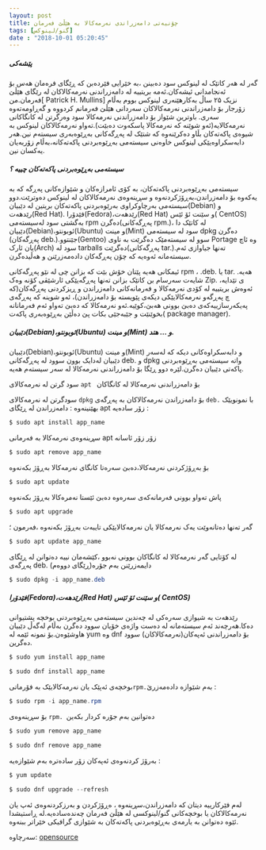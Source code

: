 ```yaml
---
layout: post
title: چۆنیەتی دامەزراندی نەرمەکالا بە هێڵێ فەرمان
tags: [گنو/لینوکس]
date : "2018-10-01 05:20:45"
---
```


##### **پێشەکی**

گەر لە هەر کاتێک لە لینوکس سود دەبینن ،بە خێرایی فێردەبن کە ڕێگای فرەمان هەس بۆ ئەنجامدانی ئیشەکان.ئەمە بریتییە لە دامەزراندنی نەرمەکالاکان لە رێگای هێڵێ فەرمان.من[ Patrick H. Mullins] نزیک ۲۵ ساڵ بەکارهێنەری لینوکس بووم بەڵام زۆرجار بۆ دامەزراندنی نەرمەکالاکان سەردانی هێڵێ فەرمانم کردووە و گەڕاومەتەوە سەری.
باوترین شێواز بۆ دامەزراندنی نەرمەکالا سود وەرگرتن لە کانگاکانی نەرمەکالایە(ئەو شوێنە کە نەرمەکالا پاسکەوت دەبێت).تەواو نەرمەکالاکان لینوکس بە شیوەی پاکەتەکان بڵاو دەکرێنەوە کە شتێک لە پەڕگەکانی بەڕێوەبەری سیستەم نین.هەر دابەسکراوەیێکی لینوکس خاوەنی سیستەمی بەڕێوەبردنی پاکەتەکانە،بەڵام زۆربەیان یەکسان نین.

##### **سیستەمی بەڕێوەبردنی پاکەتەکان چییە ؟**

سیستەمی بەڕێوەبردنی پاکەتەکان، بە کۆی ئامرازەکان و شێوازەکانی پەڕگە کە بە یەکەوە بۆ دامەزراندن،بەڕۆژکردنەوە و سڕینەوەی نەرمەکالاکان لە لینوکس دەوترێت.دوو سیستەمی بەرچاوکراوی بەرێوەبردنی پاکەتەکان بریتین لە دێبیان(Debian) و رێدهەت(Red Hat). فێدۆرا(Fedora)،رێدهەت(Red Hat) و سێنت ئۆ ئێس( CentOS) بەگشتی سود لەسیستەمی rpm دەگرن(پەڕگەکانی rpm.)، لە کاتێک دا دێبیان(Debian)،ئوبونتو(Ubuntu) و مینت(Mint) سود لە سیستەمی dpkg دەگرن (پەڕگەکان deb.).جێنتوو(Gentoo) سوو لە سیستەمێک دەگرێت بە ناوی Portage وە ئاچ یان ئارک(Arch) سود لە tarballs دەگرێت(پەڕگەکانی tar.).تەنها جیاوازی ئەم سیستەمانە ئەوەیە کە چۆن پەڕگەکان دادەمەزرێنن و هەڵیدەگرن.

ئیمکانی هەیە پێتان خۆش بێت کە بزانن چی لە نێو پەڕگەکانی rpm ، .deb. یا tar. هەیە. شایەت سەرسام بن کاتێک بزانن تەنها پەڕگەیێکی ئارشێڤی کۆنە وەک Zip. ی تێدایە، ئەوەش بریتییە لە کۆدی نەرمەکالا و فەرمانەکانی دامەزراندن و ڕیزکردنی پەڕگەکان(کە چ پەڕگەو نەرمەکالایێکی دیکەی پێویستە بۆ دامەزراندن)، ئەو شوینە کە پەڕگەی پەیکەرسازییەکەی دەبێ بوونی هەبێ،کوێیە.ئەو نەرمەکالا کە دەبێ تەواو ئەم فەرمانانە بخوێنێت و جێبەجێی بکات پێ دەڵێن بەڕێوەبەری پاکەت( package manager).



##### **دێبیان(Debian)،ئوبونتو(Ubuntu) و مینت(Mint) و … هتد.**

دێبیان(Debian)،ئوبونتو(Ubuntu) و مینت(Mint) و دابەسکراوەکانی دیکە کە لەسەر دێبیان لەدایک بوون سوود لە پەڕگەکانی deb. و dpkg واتە سیستەمی بەڕێوەبردنی پاکەتی دێبیان دەگرن.لێرە دوو ڕێگا بۆ دامەزراندنی نەرمەکالا لە سەر سیستەم هەیە.

سود گرتن لە نەرمەکالای `apt ` بۆ دامەزراندنی نەرمەکالا لە کانگاکان

سودگرتن لە نەرمەکالای `dpkg` بۆ دامەزراندن نەرمەکالاکان بە پەڕگەی `deb.` با نمونویێک بهێنینەوە :
دامەزراندن لە ڕێگای apt زۆر سادەیە :

```powershell
$ sudo apt install app_name
```

سڕینەوەی نەرمەکالا بە فەرمانی apt زۆر زۆر ئاسانە

```powershell
$ sudo apt remove app_name
```

بۆ بەڕۆژکردنی نەرمەکالا،دەبێ سەرەتا کانگای نەرمەکالا بەڕۆژ بکەنەوە

```powershell
$ sudo apt update
```

پاش تەواو بوونی فەرمانەکەی سەرەوە دەبێ ئێستا نەمرەکالا بەڕۆژ بکەنەوە

```powershell
$ sudo apt upgrade
```

گەر تەنها دەتانەوێت یەک نەرمەکالا یان نەرمەکالایێکی تایبەت بەڕۆژ بکەنەوە ،فەرمون ؛

```powershell
$ sudo apt update app_name
```

لە کۆتایی گەر نەرمەکالا لە کانگاکان بوونی نەبوو ،کێشەمان نییە دەتوانن لە ڕێگای پەڕگەی deb. دایمەزرێنن بەم جۆرە(ڕێگای دووەم)

```powershell
$ sudo dpkg -i app_name.deb
```

##### **فێدۆرا(Fedora)،رێدهەت(Red Hat) و سێنت ئۆ ئێس( CentOS)**

رێدهەت بە شیوازی سەرەکی لە چەندین سیستەمی بەڕێوەبردنی بوخچە پشتیوانی دەکا.هەرچەند ئەم سیستەمانە لە دەست واژەی خۆیان سوود دەگرن بەڵام لەگەڵ دێبیان هاوشێوەن.بۆ نمونە ئێمە لە yum وە dnf بۆ دامەزراندنی ئەپەکان(نەرمەکالاکان) سوود دەگرین.

```powershell
$ sudo yum install app_name
```

```powershell
$ sudo dnf install app_name
```

بوخچەی ئەپێک یان نەرمەکالایێک بە فۆرماتی` rpm. `بەم شێوازە دادەمەزرێ :

```powershell
$ sudo rpm -i app_name.rpm
```

بۆ سڕینەوەی `rpm. `دەتوانین بەم جۆرە کردار بکەین

```powershell
$ sudo yum remove app_name
```

```powershell
$ sudo dnf remove app_name
```

بەرۆژ کردنەوەی ئەپەکان زۆر سادەترە بەم شێوازەیە :

```powershell
$ yum update
```

```powershell
$ sudo dnf upgrade --refresh
```

لەم فێرکارییە دیتان کە دامەزراندن،سڕینەوە ، ەڕۆژکردن و بەرزکردنەوەی ئەپ یان نەرمەکالاکان یا بوخچەکانی گنو/لینوکسی لە هێڵێ فەرمان چەندەسادەیە.لە ڕاستیشدا ئێوە دەتوانن بە یارمەی بەڕێوەبردنی پاکەتەکان بە شێوازی گرافیکی خێراتر ببنەوە.



سەرچاوە: [opensource](https://opensource.com/article/18/8/how-install-software-linux-command-line) 